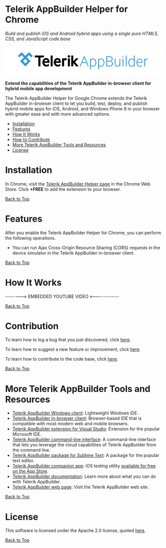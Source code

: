 Telerik AppBuilder Helper for Chrome
===========================

*Build and publish iOS and Android hybrid apps using a single pure HTML5, CSS, and JavaScript code base*

[![Telerik AppBuilder](ab-logo.png "Telerik AppBuilder")](http://www.telerik.com/appbuilder "The Telerik AppBuilder web site")

**Extend the capabilities of the Telerik AppBuilder in-browser client for hybrid mobile app development**

The Telerik AppBuilder Helper for Google Chrome extends the Telerik AppBuilder in-browser client to let you build, test, deploy, and publish hybrid mobile apps for iOS, Android, and Windows Phone 8 in your browser with greater ease and with more advanced options. 

* [Installation](#installation "How to install the Telerik AppBuilder Helper for Chrome")
* [Features](#features "What are the features of the Telerik AppBuilder Helper for Chrome")
* [How It Works](#how-it-works "See the Telerik AppBuilder Helper for Chrome in action")
* [How to Contribute](#contribution "How to contribute to the Telerik AppBuilder Helper for Chrome")
* [More Telerik AppBuilder Tools and Resources](#more-telerik-appbuilder-tools-and-resources "Get the other Telerik AppBuilder clients and tools")
* [License](#license "Licensing information about the Telerik AppBuilder CLI")

Installation
===

In Chrome, visit the <a href="https://chrome.google.com/webstore/detail/telerik-appbuilder-helper/phhehdafpcfhgilkjngnkkbkekgcflnl" target="_blank">Telerik AppBuilder Helper page</a> in the Chrome Web Store. Click **+FREE** to add the extension to your browser.

[Back to Top][1]

Features
===

After you enable the Telerik AppBuilder Helper for Chrome, you can perform the following operations.

* You can run Ajax Cross-Origin Resource Sharing (CORS) requests in the device simulator in the Telerik AppBuilder in-browser client.

[Back to Top][1]

How It Works
===

--------> EMBEDDED YOUTUBE VIDEO <------------

[Back to Top][1]

<a id="contribute"></a>Contribution
===

To learn how to log a bug that you just discovered, click [here](CONTRIBUTING.md#report-an-issue).

To learn how to suggest a new feature or improvement, click [here](CONTRIBUTING.md#request-a-feature).

To learn how to contribute to the code base, click [here](CONTRIBUTING.md#contribute-to-the-code-base).

[Back to Top][1]

More Telerik AppBuilder Tools and Resources
===

* [Telerik AppBuilder Windows client](http://www.telerik.com/appbuilder/windows-client "The AppBuilder Windows Client"): Lightweight Windows IDE.
* [Telerik AppBuilder in-browser client](http://www.telerik.com/appbuilder/in-browser-client "The AppBuilder In-Browser Client"): Browser-based IDE that is compatible with most modern web and mobile browsers.
* [Telerik AppBuilder extension for Visual Studio](http://www.telerik.com/appbuilder/visual-studio-extension "The AppBuilder Extension for Visual Studio"): Extension for the popular Microsoft IDE.
* [Telerik AppBuilder command-line interface](http://www.telerik.com/appbuilder/command-line-interface "The AppBuilder command-line interface"): A command-line interface that lets you leverage the cloud capabilities of Telerik AppBuilder from the command line.
* [Telerik AppBuilder package for Sublime Text](http://www.telerik.com/appbuilder/sublime-text-package "The AppBuilder package for Sublime Text"): A package for the popular text editor.
* [Telerik AppBuilder companion app](http://www.telerik.com/appbuilder/companion-app "The AppBuilder Companion App"): iOS testing utility <a href="https://itunes.apple.com/bg/app/icenium-ion/id527547398" target="_blank">available for free on the App Store</a>.
* [Telerik AppBuilder documentation](http://docs.telerik.com/platform/appbuilder "The documentation resources for Telerik AppBuilder"): Learn more about what you can do with Telerik AppBuilder.
* [Telerik AppBuilder web page](http://www.telerik.com/appbuilder "The Telerik AppBuilder web page"): Visit the Telerik AppBuilder web site.

[Back to Top][1]

License
===

This software is licensed under the Apache 2.0 license, quoted <a href="LICENSE.md" target="_blank">here</a>.

[Back to Top][1]

[1]: #telerik-appbuilder-helper-for-chrome

<!--Prototype for extension to allow ajax CORS request in browser simulator

[preview](http://screencast.com/t/p5d2D2Umcm)-->